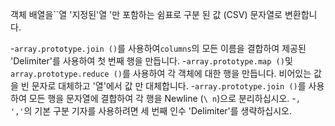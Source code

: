객체 배열을``열 '지정된'열 '만 포함하는 쉼표로 구분 된 값 (CSV) 문자열로 변환합니다.

-`array.prototype.join ()`를 사용하여`columns`의 모든 이름을 결합하여 제공된 'Delimiter'를 사용하여 첫 번째 행을 만듭니다.
-`array.prototype.map ()`및`array.prototype.reduce ()`를 사용하여 각 객체에 대한 행을 만듭니다. 비어있는 값을 빈 문자로 대체하고 '열'에서 값 만 대체합니다.
-`array.prototype.join ()`를 사용하여 모든 행을 문자열에 결합하여 각 행을 Newline (`\ n`)으로 분리하십시오.
-`, ','`의 기본 구분 기자를 사용하려면 세 번째 인수 'Delimiter'를 생략하십시오.